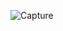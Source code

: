 ![Capture](https://user-images.githubusercontent.com/114914614/213460173-d2bede33-ff0a-4130-b12d-35fbd25d762e.PNG)
